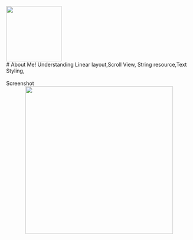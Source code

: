 <div><img src="ic_launcher-playstore.png" width="150px"</img></div>
# About Me!
Understanding Linear layout,Scroll View, String resource,Text Styling,<br><br>
Screenshot
<div align="center">
    <img src="/screenshots/shot1.jpg" width="400px"</img>
</div>